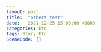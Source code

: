 ```yaml
---
layout: post
title:  "others_test"
date:   2021-12-25 15:00:00 +0000
categories: Etc
Tags: Story Etc
SceneCode: []
---
```

